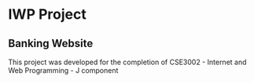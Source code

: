 # IWP Project
## Banking Website

This project was developed for the completion of CSE3002 - Internet and Web Programming - J component

